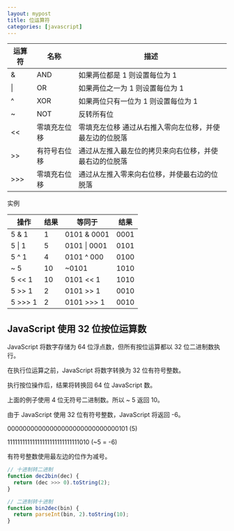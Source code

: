 ```yaml
---
layout: mypost
title: 位运算符
categories: [javascript]
---
```


| 运算符 | 名称         | 描述                                                    |
| ------ | ------------ | ------------------------------------------------------- |
| &      | AND          | 如果两位都是 1 则设置每位为 1                           |
| \|     | OR           | 如果两位之一为 1 则设置每位为 1                         |
| ^      | XOR          | 如果两位只有一位为 1 则设置每位为 1                     |
| ~      | NOT          | 反转所有位                                              |
| \<\<   | 零填充左位移 | 零填充左位移 通过从右推入零向左位移，并使最左边的位脱落 |
| \>\>   | 有符号右位移 | 通过从左推入最左位的拷贝来向右位移，并使最右边的位脱落  |
| \>\>\> | 零填充右位移 | 通过从左推入零来向右位移，并使最右边的位脱落            |

实例

| 操作       | 结果 | 等同于        | 结果 |
| ---------- | ---- | ------------- | ---- |
| 5 & 1      | 1    | 0101 & 0001   | 0001 |
| 5 \| 1     | 5    | 0101 \| 0001  | 0101 |
| 5 ^ 1      | 4    | 0101 ^ 000    | 0100 |
| ~ 5        | 10   | ~0101         | 1010 |
| 5 \<\< 1   | 10   | 0101 \<\< 1   | 1010 |
| 5 \>\> 1   | 2    | 0101 \>\> 1   | 0010 |
| 5 \>\>\> 1 | 2    | 0101 \>\>\> 1 | 0010 |

## JavaScript 使用 32 位按位运算数

JavaScript 将数字存储为 64 位浮点数，但所有按位运算都以 32 位二进制数执行。

在执行位运算之前，JavaScript 将数字转换为 32 位有符号整数。

执行按位操作后，结果将转换回 64 位 JavaScript 数。

上面的例子使用 4 位无符号二进制数。所以 ~ 5 返回 10。

由于 JavaScript 使用 32 位有符号整数，JavaScript 将返回 -6。

00000000000000000000000000000101 (5)

11111111111111111111111111111010 (~5 = -6)

有符号整数使用最左边的位作为减号。

```js
// 十进制转二进制
function dec2bin(dec) {
  return (dec >>> 0).toString(2);
}

// 二进制转十进制
function bin2dec(bin) {
  return parseInt(bin, 2).toString(10);
}
```
